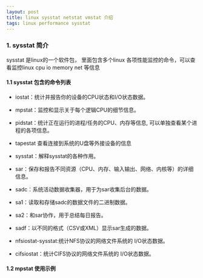 ```yaml
---
layout: post
title: linux sysstat netstat vmstat 介绍
tags: linux performance sysstat
---
```

### 1. sysstat 简介
sysstat 是linux的一个软件包， 里面包含多个linux 各项性能监控的命令，可以查看监控linux cpu io memory net 等信息

#### 1.1 sysstat 包含的命令列表
* iostat：统计并报告你的设备的CPU状态和I/O状态数据。
* mpstat：监控和显示关于每个逻辑CPU的细节信息。
* pidstat：统计正在运行的进程/任务的CPU、内存等信息, 可以单独查看某个进程的各项信息。
* tapestat 查看连接到系统的U盘等外接设备的信息
* sysstat：解释sysstat的各种作用。

* sar：保存和报告不同资源（CPU、内存、输入输出、网络、内核等）的详细信息。
* sadc：系统活动数据收集器，用于为sar收集后台的数据。
* sa1：读取和存储sadc的数据文件的二进制数据。
* sa2：和sar协作，用于总结每日报告。
* sadf：以不同的格式（CSV或XML）显示sar生成的数据。
* nfsiostat-sysstat:统计NFS协议的网络文件系统的 I/O状态数据。
* cifsiostat：统计CIFS协议的网络文件系统的 I/O状态数据。
#### 1.2 mpstat 使用示例


